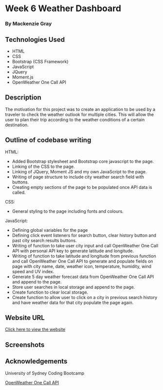 # Week 6 Weather Dashboard

### By Mackenzie Gray

## Technologies Used 

- HTML
- CSS 
- Bootstrap (CSS Framework)
- JavaScript
- JQuery
- Moment.js
- OpenWeather One Call API

## Description 

The motivation for this project was to create an application to be used by a traveler to check the weather outlook for multiple cities. This will allow the user to plan their trip according to the weather conditions of a certain destination.  

## Outline of codebase writing 

HTML:
- Added Bootstrap stylesheet and Bootstrap core javascript to the page.
- Linking of the CSS to the page.
- Linking of JQuery, Moment JS and my own JavaScript to the page.
- Writing of page structure to include city weather search field with buttons.
- Creating empty sections of the page to be populated once API data is called.

CSS:
- General styling to the page including fonts and colours.

JavaScript:
- Defining global variables for the page 
- Defining click event listeners for search button, clear history button and past city search results buttons.
- Writing of function to take user city input and call OpenWeather One Call API with personal API key to generate latitude and longitude. 
- Writing of function to take latitude and longitude from previous function and call OpenWeather One Call API to generate and populate fields on page with city name, date, weather icon, temperature, humidity, wind speed and UV index.
- Generate 5 day weather forecast data from OpenWeather One Call API and append to the page. 
- Store user searches in local storage and append to the page. 
- Create function to clear local storage. 
- Create function to allow user to click on a city in previous search history and have weather data for that city populate the page again. 

## Website URL

[Click here to view the website](https://mdkgray.github.io/week6_weather_dashboard/)

## Screenshots


## Acknowledgements  

University of Sydney Coding Bootcamp

[OpenWeather One Call API](https://openweathermap.org/api/one-call-api)

